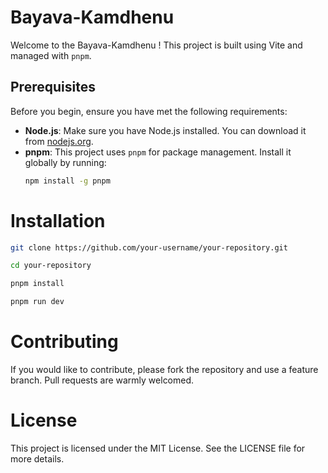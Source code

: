# Bayava-Kamdhenu

Welcome to the Bayava-Kamdhenu ! This project is built using Vite and managed with `pnpm`.

## Prerequisites

Before you begin, ensure you have met the following requirements:

- **Node.js**: Make sure you have Node.js installed. You can download it from [nodejs.org](https://nodejs.org/).
- **pnpm**: This project uses `pnpm` for package management. Install it globally by running:
  ```bash
  npm install -g pnpm
# Installation

  ```bash
  git clone https://github.com/your-username/your-repository.git 
  
  cd your-repository

  pnpm install
  
  pnpm run dev 
  ```

# Contributing
If you would like to contribute, please fork the repository and use a feature branch. Pull requests are warmly welcomed.

# License
This project is licensed under the MIT License. See the LICENSE file for more details.